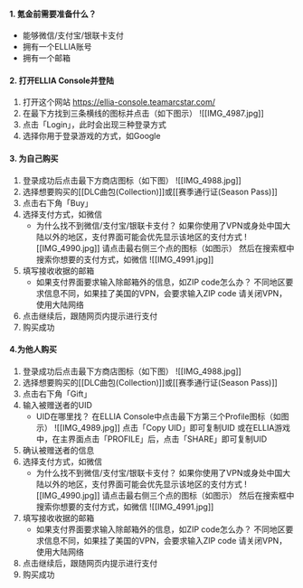 #### 1. 氪金前需要准备什么？
- 能够微信/支付宝/银联卡支付
- 拥有一个ELLIA账号
- 拥有一个邮箱
#### 2. 打开ELLIA Console并登陆
1. 打开这个网站 https://ellia-console.teamarcstar.com/
2. 在最下方找到三条横线的图标并点击（如下图示）
![[IMG_4987.jpg]]
3. 点击「Login」，此时会出现三种登录方式
4. 选择你用于登录游戏的方式，如Google

#### 3. 为自己购买
1. 登录成功后点击最下方商店图标（如下图）
![[IMG_4988.jpg]]
4. 选择想要购买的[[DLC曲包(Collection)]]或[[赛季通行证(Season Pass)]]
5. 点击右下角「Buy」
6. 选择支付方式，如微信
	- 为什么找不到微信/支付宝/银联卡支付？
		如果你使用了VPN或身处中国大陆以外的地区，支付界面可能会优先显示该地区的支付方式
		![[IMG_4990.jpg]]
		请点击最右侧三个点的图标（如图示）
		然后在搜索框中搜索你想要的支付方式，如微信
		![[IMG_4991.jpg]]
7. 填写接收收据的邮箱
	- 如果支付界面要求输入除邮箱外的信息，如ZIP code怎么办？
		不同地区要求信息不同，如果挂了美国的VPN，会要求输入ZIP code
		请关闭VPN，使用大陆网络
8. 点击继续后，跟随网页内提示进行支付
9. 购买成功

#### 4.为他人购买
1. 登录成功后点击最下方商店图标（如下图）
![[IMG_4988.jpg]]
2. 选择想要购买的[[DLC曲包(Collection)]]或[[赛季通行证(Season Pass)]]
3. 点击右下角「Gift」
4. 输入被赠送者的UID
	- UID在哪里找？
		在ELLIA Console中点击最下方第三个Profile图标（如图示）
		![[IMG_4989.jpg]]
		点击「Copy UID」即可复制UID
		或在ELLIA游戏中，在主界面点击「PROFILE」后，点击「SHARE」即可复制UID
5. 确认被赠送者的信息
6. 选择支付方式，如微信
	- 为什么找不到微信/支付宝/银联卡支付？
		如果你使用了VPN或身处中国大陆以外的地区，支付界面可能会优先显示该地区的支付方式
		![[IMG_4990.jpg]]
		请点击最右侧三个点的图标（如图示）
		然后在搜索框中搜索你想要的支付方式，如微信
		![[IMG_4991.jpg]]
7. 填写接收收据的邮箱
	- 如果支付界面要求输入除邮箱外的信息，如ZIP code怎么办？
		不同地区要求信息不同，如果挂了美国的VPN，会要求输入ZIP code
		请关闭VPN，使用大陆网络
8. 点击继续后，跟随网页内提示进行支付
9. 购买成功
